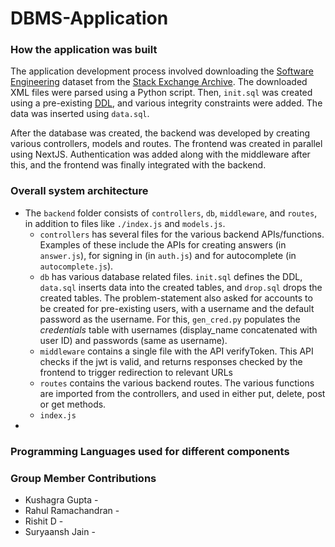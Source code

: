 # DBMS-Application
### How the application was built
The application development process involved downloading the [Software Engineering](https://ia800107.us.archive.org/view_archive.php?archive=/27/items/stackexchange/softwareengineering.stackexchange.com.7z) dataset from the [Stack Exchange Archive](https://archive.org/download/stackexchange). The downloaded XML files were parsed using a Python script. Then, `init.sql` was created using a pre-existing [DDL](https://github.com/SkobelevIgor/stackexchange-xml-converter/tree/main/schema_example), and various integrity constraints were added. The data was inserted using `data.sql`.

After the database was created, the backend was developed by creating various controllers, models and routes. The frontend was created in parallel using NextJS. Authentication was added along with the middleware after this, and the frontend was finally integrated with the backend.

### Overall system architecture
- The `backend` folder consists of `controllers`, `db`, `middleware`, and `routes`, in addition to files like `./index.js` and `models.js`.
    - `controllers` has several files for the various backend APIs/functions. Examples of these include the APIs for creating answers (in `answer.js`), for signing in (in `auth.js`) and for autocomplete (in `autocomplete.js`).
    -  `db` has various database related files. `init.sql` defines the DDL, `data.sql` inserts data into the created tables, and `drop.sql` drops the created tables. The problem-statement also asked for accounts to be created for pre-existing users, with a username and the default password as the username. For this, `gen_cred.py` populates the *credentials* table with usernames (display_name concatenated with user ID) and passwords (same as username).
    - `middleware` contains a single file with the API verifyToken. This API checks if the jwt is valid, and returns responses checked by the frontend to trigger redirection to relevant URLs
    - `routes` contains the various backend routes. The various functions are imported from the controllers, and used in either put, delete, post or get methods.
    - `index.js` 
- 

### Programming Languages used for different components

### Group Member Contributions
- Kushagra Gupta - 
- Rahul Ramachandran - 
- Rishit D - 
- Suryaansh Jain - 
